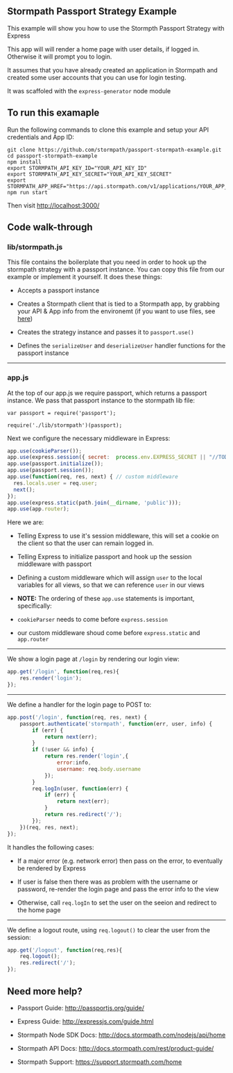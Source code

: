 ## Stormpath Passport Strategy Example

This example will show you how to use the Stormpth Passport Strategy with Express

This app will will render a home page with user details, if logged in.  Otherwise it will prompt you to login.

It assumes that you have already created an application in Stormpath and created some user accounts that you can use for login testing.

It was scaffoled with the `express-generator` node module

## To run this examaple

Run the following commands to clone this example and setup your API credentials and App ID:

```
git clone https://github.com/stormpath/passport-stormpath-example.git
cd passport-stormpath-example
npm install
export STORMPATH_API_KEY_ID="YOUR_API_KEY_ID"
export STORMPATH_API_KEY_SECRET="YOUR_API_KEY_SECRET"
export STORMPATH_APP_HREF="https://api.stormpath.com/v1/applications/YOUR_APP_ID"
npm run start
```


Then visit [ http://localhost:3000/ ](http://localhost:3000/)



## Code walk-through


### lib/stormpath.js

This file contains the boilerplate that you need in order to hook up the stormpath strategy with a passport instance.  You can copy this file from our example or implement it yourself.  It does these things:

* Accepts a passport instance

* Creates a Stormpath client that is tied to a Stormpath app, by grabbing your API & App info from the environemt (if you want to use files, see [here](http://docs.stormpath.com/nodejs/api/apiKey))

* Creates the strategy instance and passes it to `passport.use()`

* Defines the `serializeUser` and `deserializeUser` handler functions for the passport instance

---

### app.js

At the top of our app.js we require passport, which returns a passport instance.  We pass that passport instance to the stormpath lib file:

```
var passport = require('passport');

require('./lib/stormpath')(passport);
```

Next we configure the necessary middleware in Express:

```javascript
app.use(cookieParser());
app.use(express.session({ secret:  process.env.EXPRESS_SECRET || "//TODO" }));
app.use(passport.initialize());
app.use(passport.session());
app.use(function(req, res, next) { // custom middleware
  res.locals.user = req.user;
  next();
});
app.use(express.static(path.join(__dirname, 'public')));
app.use(app.router);
```

Here we are:

* Telling Express to use it's session middleware, this will set a cookie on the client so that the user can remain logged in.

* Telling Express to initialize passport and hook up the session middleware with passport

* Defining a custom middleware which will assign `user` to the local variables for all views, so that we can reference `user` in our views

* **NOTE:** The ordering of these `app.use` statements is important, specifically:
 * `cookieParser` needs to come before `express.session`

 * our custom middleware shoud come before `express.static` and `app.router`

---

We show a login page at `/login` by rendering our login view:

```javascript
app.get('/login', function(req,res){
    res.render('login');
});
```
---

We define a handler for the login page to POST to:

```javascript
app.post('/login', function(req, res, next) {
    passport.authenticate('stormpath', function(err, user, info) {
        if (err) {
            return next(err);
        }
        if (!user && info) {
            return res.render('login',{
                error:info,
                username: req.body.username
            });
        }
        req.logIn(user, function(err) {
            if (err) {
                return next(err);
            }
            return res.redirect('/');
        });
    })(req, res, next);
});

```

It handles the following cases:

* If a major error (e.g. network error) then pass on the error, to eventually be rendered by Express

* If user is false then there was as problem with the username or password, re-render the login page and pass the error info to the view

* Otherwise, call `req.logIn` to set the user on the seeion and redirect to the home page

---

We define a logout route, using `req.logout()` to clear the user from the session:

```javascript
app.get('/logout', function(req,res){
    req.logout();
    res.redirect('/');
});
```

## Need more help?

* Passport Guide: http://passportjs.org/guide/

* Express Guide: http://expressjs.com/guide.html

* Stormpath Node SDK Docs: http://docs.stormpath.com/nodejs/api/home

* Stormpath API Docs: http://docs.stormpath.com/rest/product-guide/

* Stormpath Support: https://support.stormpath.com/home